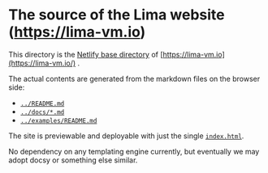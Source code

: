 # The source of the Lima website (https://lima-vm.io)

This directory is the [Netlify base directory](https://docs.netlify.com/configure-builds/overview/) of [https://lima-vm.io](https://lima-vm.io/) .

The actual contents are generated from the markdown files on the browser side:
- [`../README.md`](../README.md)
- [`../docs/*.md`](../docs/)
- [`../examples/README.md`](../examples/README.md)

The site is previewable and deployable with just the single [`index.html`](./index.html).

No dependency on any templating engine currently, but eventually we may adopt docsy or something else similar.
